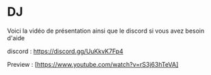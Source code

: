 # DJ

Voici la vidéo de présentation ainsi que le discord si vous avez besoin d'aide

discord : https://discord.gg/UuKkvK7Fp4

Preview : [https://www.youtube.com/watch?v=rS3j63hTeVA]
